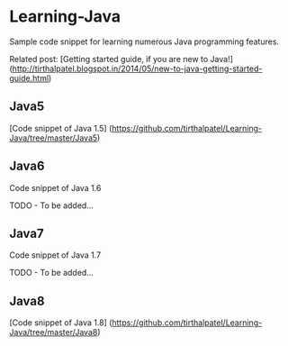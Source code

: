 Learning-Java
=============

Sample code snippet for learning numerous Java programming features. 

Related post: [Getting started guide, if you are new to Java!] (http://tirthalpatel.blogspot.in/2014/05/new-to-java-getting-started-guide.html)


Java5
---------

[Code snippet of Java 1.5] (https://github.com/tirthalpatel/Learning-Java/tree/master/Java5)


Java6
---------

Code snippet of Java 1.6

TODO - To be added...


Java7
---------

Code snippet of Java 1.7

TODO - To be added...


Java8
---------

[Code snippet of Java 1.8] (https://github.com/tirthalpatel/Learning-Java/tree/master/Java8)
